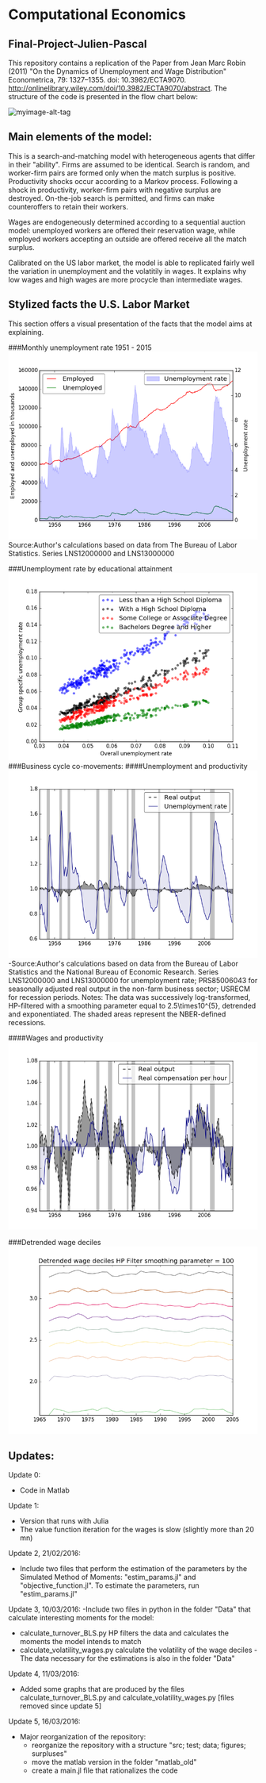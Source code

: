 # Computational Economics
## Final-Project-Julien-Pascal

This repository contains a replication of the Paper from Jean Marc Robin (2011) "On the Dynamics of Unemployment and Wage Distribution" Econometrica, 79: 1327–1355. doi: 10.3982/ECTA9070. http://onlinelibrary.wiley.com/doi/10.3982/ECTA9070/abstract. The structure of the code is presented in the flow chart below:

![myimage-alt-tag](https://github.com/JulianPasc/Final-Project-Julien-Pascal/blob/master/figures/Structure_code.png)
 

## Main elements of the model:
This is a search-and-matching model with heterogeneous agents that differ in their "ability". Firms are assumed to be identical. Search is random, and worker-firm pairs are formed only when the match surplus is positive. Productivity shocks occur according to a Markov process. Following a shock in productivity, worker-firm pairs with negative surplus are destroyed. On-the-job search is permitted, and firms can make counteroffers to retain their workers. 

Wages are endogeneously determined according to a sequential auction model: unemployed workers are offered their reservation wage, while employed workers accepting an outside are offered receive all the match surplus. 

Calibrated on the US labor market, the model is able to replicated fairly well the variation in unemployment and the volatitily in wages. It explains why low wages and high wages are more procycle than intermediate wages. 

## Stylized facts the U.S. Labor Market
This section offers a visual presentation of the facts that the model aims at explaining.

###Monthly unemployment rate 1951 - 2015
![myimage-alt-tag](https://github.com/JulianPasc/Final-Project-Julien-Pascal/blob/master/figures/Unemployment_1948_2016.png)
Source:Author's calculations based on data from The Bureau of Labor Statistics. Series LNS12000000 and LNS13000000

###Unemployment rate by educational attainment
![myimage-alt-tag](https://github.com/JulianPasc/Final-Project-Julien-Pascal/blob/master/figures/Overall_vs_group_edu_u_rate.png)
###Business cycle co-movements:
####Unemployment and productivity
![myimage-alt-tag](https://github.com/JulianPasc/Final-Project-Julien-Pascal/blob/master/figures/Cycle_unemployment_output.png)
-Source:Author's calculations based on data from the Bureau of Labor Statistics and the National Bureau of Economic Research. Series LNS12000000 and LNS13000000 for unemployment rate; PRS85006043 for seasonally adjusted real output in the non-farm business sector; USRECM for recession periods. Notes: The data was successively log-transformed, HP-filtered with a smoothing parameter equal to 2.5\times10^{5}, detrended and exponentiated. The shaded areas represent the NBER-defined recessions.

####Wages and productivity
![myimage-alt-tag](https://github.com/JulianPasc/Final-Project-Julien-Pascal/blob/master/figures/Cycle_wages_output.png)

###Detrended wage deciles
![myimage-alt-tag](https://github.com/JulianPasc/Final-Project-Julien-Pascal/blob/master/figures/Detrended_wage_deciles.png)

## Updates:
Update 0:
- Code in Matlab

Update 1:
- Version that runs with Julia
- The value function iteration for the wages is slow (slightly more than 20 mn)

Update 2, 21/02/2016:
- Include two files that perform the estimation of the parameters by the Simulated Method of Moments: "estim_params.jl" and "objective_function.jl". To estimate the parameters, run "estim_params.jl"

Update 3, 10/03/2016:
-Include two files in python in the folder "Data" that calculate interesting moments for the model:
 - calculate_turnover_BLS.py HP filters the data and calculates the moments the model intends to match
 - calculate_volatility_wages.py calculate the volatility of the wage deciles
-The data necessary for the estimations is also in the folder "Data"

Update 4, 11/03/2016:
- Added some graphs that are produced by the files calculate_turnover_BLS.py and calculate_volatility_wages.py
[files removed since update 5]

Update 5, 16/03/2016:
- Major reorganization of the repository:
  - reorganize the repository with a structure "src; test; data; figures; surpluses"
  - move the matlab version in the folder "matlab_old"
  - create a main.jl file that rationalizes the code

